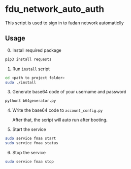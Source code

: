 # fdu_network_auto_auth
This script is used to sign in to fudan network automaticlly

## Usage

0. Install required package

```bash
pip3 install requests
```

1. Run `install` script

```bash
cd <path to project folder>
sudo ./install
```

3. Generate base64 code of your username and password

```bash
python3 b64generator.py
```

4. Write the base64 code to `account_config.py`

   After that, the script will auto run after booting.

5. Start the service

```bash
sudo service fnaa start
sudo service fnaa status
```

6. Stop the service

```bash
sudo service fnaa stop
```
